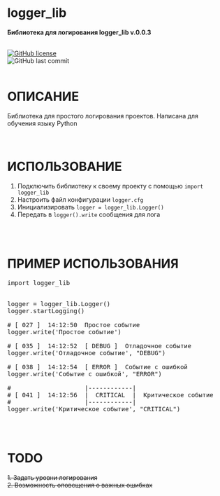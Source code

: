 # logger_lib

<b>Библиотека для логирования logger_lib
v.0.0.3</b>

<br><a href="https://github.com/iamantonreznik/logger_lib/blob/main/LICENSE"><img alt="GitHub license" src="https://img.shields.io/github/license/iamantonreznik/logger_lib?style=for-the-badge"></a><br><img alt="GitHub last commit" src="https://img.shields.io/github/last-commit/iamantonreznik/logger_lib?style=for-the-badge"><br><br>
# ОПИСАНИЕ

Библиотека для простого логирования проектов. Написана для обучения языку Python
<br><br><br>
# ИСПОЛЬЗОВАНИЕ

1. Подключить библиотеку к своему проекту с помощью `import logger_lib`
2. Настроить файл конфигурации `logger.cfg`
3. Инициализировать `logger = logger_lib.Logger()`
4. Передать в `logger().write` сообщения для лога

<br><br>
# ПРИМЕР ИСПОЛЬЗОВАНИЯ
<pre>
import logger_lib


logger = logger_lib.Logger()
logger.startLogging()

# [ 027 ]  14:12:50  Простое событие
logger.write('Простое событие')

# [ 035 ]  14:12:52  [ DEBUG ]  Отладочное событие
logger.write('Отладочное событие', "DEBUG")

# [ 038 ]  14:12:54  [ ERROR ]  Событие с ошибкой
logger.write('Событие с ошибкой', "ERROR")

#                    |------------|
# [ 041 ]  14:12:56  |  CRITICAL  |  Критическое событие
#                    |------------|
logger.write('Критическое событие', "CRITICAL")
</pre>
<br><br>
# TODO 

<s>1. Задать уровни логирования</s><br>
<s>2. Возможность оповещения о важных ошибках</s>
